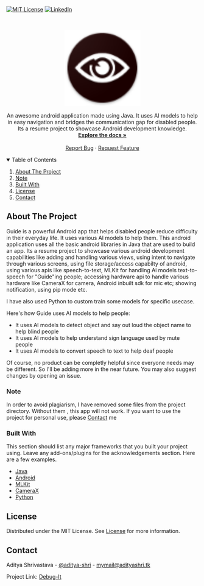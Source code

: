 <!--
*** Thanks for checking out the Best-README-Template. If you have a suggestion
*** that would make this better, please fork the repo and create a pull request
*** or simply open an issue with the tag "enhancement".
*** Thanks again! Now go create something AMAZING! :D
-->



<!-- PROJECT SHIELDS -->
<!--
*** I'm using markdown "reference style" links for readability.
*** Reference links are enclosed in brackets [ ] instead of parentheses ( ).
*** See the bottom of this document for the declaration of the reference variables
*** for contributors-url, forks-url, etc. This is an optional, concise syntax you may use.
*** https://www.markdownguide.org/basic-syntax/#reference-style-links
-->
[![MIT License][license-shield]][license-url]
[![LinkedIn][linkedin-shield]][linkedin-url]



<!-- PROJECT LOGO -->
<br />
<p align="center">
  <a href="https://github.com/aditya-shri/DebugIt">
    <img src="images/logo.png" alt="Logo" width="200" height="200">
  </a>

  <p align="center">
    An awesome android application made using Java. It uses AI models to help in easy navigation and bridges the communication gap for disabled people.
    Its a resume project to showcase Android development knowledge.
    <br />
    <a href="https://github.com/aditya-shri/Guide"><strong>Explore the docs »</strong></a>
    <br />
    <br />
    <a href="https://github.com/aditya-shri/DebugIt/issues">Report Bug</a>
    ·
    <a href="https://github.com/aditya-shri/DebugIt/issues">Request Feature</a>
  </p>
</p>



<!-- TABLE OF CONTENTS -->
<details open="open">
  <summary>Table of Contents</summary>
  <ol>
    <li><a href="#about-the-project">About The Project</a></li>
    <li><a href="#note">Note</a></li>
    <li><a href="#built-with">Built With</a></li>
    <li><a href="#license">License</a></li>
    <li><a href="#contact">Contact</a></li>
  </ol>
</details>



<!-- ABOUT THE PROJECT -->
## About The Project

Guide is a powerful Android app that helps disabled people reduce difficulty in their everyday life. It uses various AI models to help them. This android application uses all the basic android libraries in Java that are used to build an app. Its a resume project to showcase various android development capabilities like adding and handling various views, using intent to navigate through various screens, using file storage/access capabilty of android, using various apis like speech-to-text, MLKit for handling Ai models text-to-speech for "Guide"ing people; accessing hardware api to handle various hardware like CameraX for camera, Android inbuilt sdk for mic etc; showing notification, using pip mode etc.

I have also used Python to custom train some models for specific usecase.

Here's how Guide uses AI models to help people:
* It uses AI models to detect object and say out loud the object name to help blind people
* It uses AI models to help understand sign language used by mute people
* It uses AI models to convert speech to text to help deaf people

Of course, no product can be completly helpful since everyone needs may be different. So I'll be adding more in the near future. You may also suggest changes by opening an issue. 

### Note

In order to avoid plagiarism, I have removed some files from the project directory. Without them , this app will not work. If you want to use the project for personal use, please <a href="#contact">Contact</a> me

### Built With

This section should list any major frameworks that you built your project using. Leave any add-ons/plugins for the acknowledgements section. Here are a few examples.
* [Java](https://www.java.com/en/)
* [Android](https://developer.android.com/)
* [MLKit](https://developers.google.com/ml-kit)
* [CameraX](https://developer.android.com/training/camerax)
* [Python](https://www.python.org/)

<!-- LICENSE -->
## License

Distributed under the MIT License. See [License][license-url] for more information.



<!-- CONTACT -->
## Contact

Aditya Shrivastava - [@aditya-shri](https://www.linkedin.com/in/aditya-shri/) - mymail@adityashri.tk

Project Link: [Debug-It](https://github.com/aditya-shri/Guide)


<!-- MARKDOWN LINKS & IMAGES -->
<!-- https://www.markdownguide.org/basic-syntax/#reference-style-links -->
[license-shield]: https://img.shields.io/github/license/othneildrew/Best-README-Template.svg?style=for-the-badge
[license-url]: https://github.com/aditya-shri/Guide/blob/main/LICENSE.txt
[linkedin-shield]: https://img.shields.io/badge/-LinkedIn-black.svg?style=for-the-badge&logo=linkedin&colorB=555
[linkedin-url]: https://linkedin.com/in/aditya-shri
